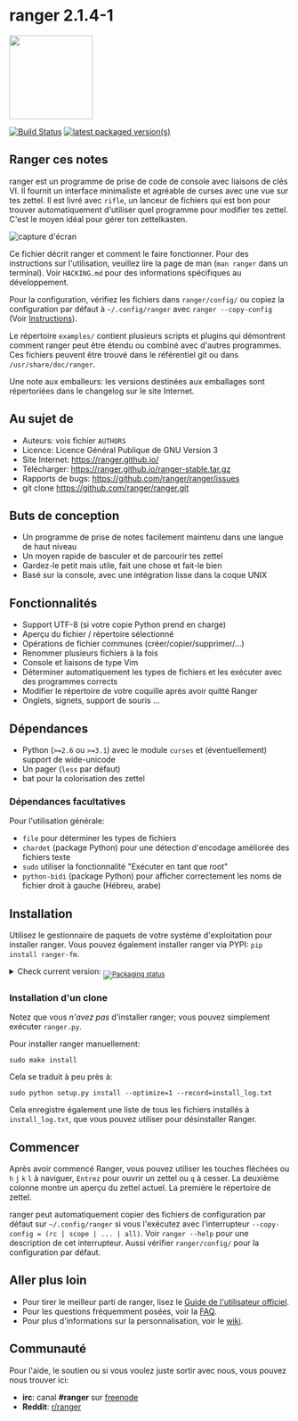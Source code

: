 ranger 2.1.4-1
============

<img src="https://ranger.github.io/ranger_logo.png" width="150">

[![Build Status](https://travis-ci.org/ranger/ranger.svg?branch=master)](https://travis-ci.org/ranger/ranger)
<a href="https://repology.org/metapackage/ranger/versions">
  <img src="https://repology.org/badge/latest-versions/ranger.svg" alt="latest packaged version(s)">
</a>

Ranger ces notes
----------------

ranger est un programme de prise de code de console avec liaisons de clés VI.
Il fournit un interface minimaliste et agréable de curses avec une vue sur tes
zettel. Il est livré avec `rifle`, un lanceur de fichiers qui est bon pour
trouver automatiquement d'utiliser quel programme pour modifier tes zettel.
C'est le moyen idéal pour gérer ton zettelkasten.

![capture d'écran](https://raw.githubusercontent.com/toonn/ranger/farnear/capturedecran.png)

Ce fichier décrit ranger et comment le faire fonctionner. Pour des instructions
sur l'utilisation, veuillez lire la page de man (`man ranger` dans un
terminal). Voir `HACKING.md` pour des informations spécifiques au
développement. 

Pour la configuration, vérifiez les fichiers dans `ranger/config/` ou copiez
la configuration par défaut à `~/.config/ranger` avec `ranger --copy-config` (Voir [Instructions](#getting-started)). 

Le répertoire `examples/` contient plusieurs scripts et plugins qui démontrent comment ranger peut être étendu ou combiné avec d'autres programmes. Ces fichiers peuvent être trouvé dans le référentiel git ou dans `/usr/share/doc/ranger`. 

Une note aux emballeurs: les versions destinées aux emballages sont
répertoriées dans le changelog  sur le site Internet. 


Au sujet de
-----
* Auteurs:          vois fichier `AUTHORS`
* Licence:          Licence Général Publique de GNU Version 3
* Site Internet:    https://ranger.github.io/
* Télécharger:      https://ranger.github.io/ranger-stable.tar.gz
* Rapports de bugs: https://github.com/ranger/ranger/issues
* git clone         https://github.com/ranger/ranger.git


Buts de conception
------------------
* Un programme de prise de notes facilement maintenu dans une langue de haut
  niveau
* Un moyen rapide de basculer et de parcourir tes zettel
* Gardez-le petit mais utile, fait une chose et fait-le bien
* Basé sur la console, avec une intégration lisse dans la coque UNIX 

Fonctionnalités
---------------
* Support UTF-8 (si votre copie Python prend en charge)
* Aperçu du fichier / répertoire sélectionné
* Opérations de fichier communes (créer/copier/supprimer/...)
* Renommer plusieurs fichiers à la fois
* Console et liaisons de type Vim
* Déterminer automatiquement les types de fichiers et les exécuter avec des
  programmes corrects
* Modifier le répertoire de votre coquille après avoir quitté Ranger
* Onglets, signets, support de souris ... 

Dépendances
-------------
* Python (`>=2.6` ou `>=3.1`) avec le module `curses` et (éventuellement)
  support de wide-unicode
* Un pager (`less` par défaut) 
* bat pour la colorisation des zettel

### Dépendances facultatives

Pour l'utilisation générale:

* `file` pour déterminer les types de fichiers
* `chardet` (package Python) pour une détection d'encodage améliorée des
  fichiers texte
* `sudo` utiliser la fonctionnalité "Exécuter en tant que root"
* `python-bidi` (package Python) pour afficher correctement les noms de fichier
  droit à gauche (Hébreu, arabe) 

Installation
-----------
Utilisez le gestionnaire de paquets de votre système d'exploitation pour
installer ranger. Vous pouvez également installer ranger via PYPI:
```pip install ranger-fm```. 

<details>
  <summary>
    Check current version:
    <sub>
      <a href="https://repology.org/metapackage/ranger/versions">
        <img src="https://repology.org/badge/tiny-repos/ranger.svg" alt="Packaging status">
      </a>
    </sub>
  </summary>
  <a href="https://repology.org/metapackage/ranger/versions">
    <img src="https://repology.org/badge/vertical-allrepos/ranger.svg" alt="Packaging status">
  </a>
</details>

### Installation d'un clone
Notez que vous *n'avez pas* d'installer ranger; vous pouvez simplement exécuter
`ranger.py`.

Pour installer ranger manuellement:
```
sudo make install
```

Cela se traduit à peu près à:
```
sudo python setup.py install --optimize=1 --record=install_log.txt
```

Cela enregistre également une liste de tous les fichiers installés à
`install_log.txt`, que vous pouvez utiliser pour désinstaller Ranger. 

Commencer
---------
Après avoir commencé Ranger, vous pouvez utiliser les touches fléchées ou `h`
`j` `k` `l` à naviguer, `Entrez` pour ouvrir un zettel ou `q` à cesser. La
deuxième colonne montre un aperçu du zettel actuel. La première le répertoire
de zettel.

ranger peut automatiquement copier des fichiers de configuration par défaut sur
`~/.config/ranger` si vous l'exécutez avec l'interrupteur `--copy-config = (rc
| scope | ... | all)`.  Voir `ranger --help` pour une description de cet
interrupteur. Aussi vérifier `ranger/config/` pour la configuration par défaut. 

Aller plus loin
---------------
* Pour tirer le meilleur parti de ranger, lisez le [Guide de l'utilisateur
  officiel](https://github.com/ranger/ranger/wiki/Official-user-guide).
* Pour les questions fréquemment posées, voir la
  [FAQ](https://github.com/ranger/ranger/wiki/faq%3A-Frequently-Asked-Questions).
* Pour plus d'informations sur la personnalisation, voir le
  [wiki](https://github.com/ranger/ranger/wiki). 


Communauté
----------
Pour l'aide, le soutien ou si vous voulez juste sortir avec nous, vous pouvez
nous trouver ici:
* **irc**: canal **#ranger** sur
  [freenode](https://freenode.net/kb/answer/chat)
* **Reddit**: [r/ranger](https://www.reddit.com/r/ranger/) 
